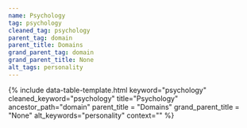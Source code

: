 ```yaml
---
name: Psychology
tag: psychology
cleaned_tag: psychology
parent_tag: domain
parent_title: Domains
grand_parent_tag: domain
grand_parent_title: None
alt_tags: personality
---
```


{% include data-table-template.html 
  keyword="psychology" 
  cleaned_keyword="psychology" 
  title="Psychology"
  ancestor_path="domain" 
  parent_title = "Domains"
  grand_parent_title = "None"
  alt_keywords="personality"
  context=""
%}

